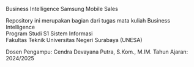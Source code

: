Business Intelligence Samsung Mobile Sales

Repository ini merupakan bagian dari tugas mata kuliah Business Intelligence  
Program Studi S1 Sistem Informasi  
Fakultas Teknik 
Universitas Negeri Surabaya (UNESA)  

Dosen Pengampu: Cendra Devayana Putra, S.Kom., M.IM. 
Tahun Ajaran: 2024/2025
